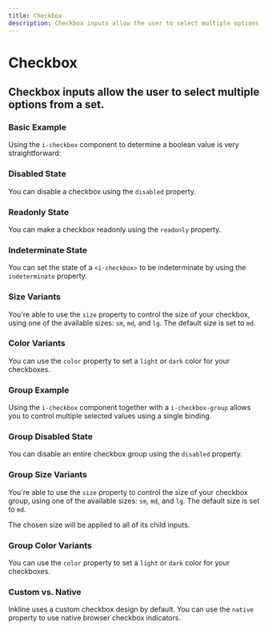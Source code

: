 ```yaml
---
title: Checkbox
description: Checkbox inputs allow the user to select multiple options from a set. 
---
```


<script setup>
import * as examples from '../examples';
</script>

# Checkbox
## Checkbox inputs allow the user to select multiple options from a set. 

### Basic Example

Using the `i-checkbox` component to determine a boolean value is very straightforward:

<example :component="examples.ICheckboxBasicExample" :html="examples.ICheckboxBasicExampleHTML" :js="examples.ICheckboxBasicExampleJS"></example>

### Disabled State

You can disable a checkbox using the `disabled` property.

<example :component="examples.ICheckboxDisabledExample" :html="examples.ICheckboxDisabledExampleHTML" :js="examples.ICheckboxDisabledExampleJS"></example>

### Readonly State

You can make a checkbox readonly using the `readonly` property.

<example :component="examples.ICheckboxReadonlyExample" :html="examples.ICheckboxReadonlyExampleHTML" :js="examples.ICheckboxReadonlyExampleJS"></example>

### Indeterminate State
You can set the state of a `<i-checkbox>` to be indeterminate by using the `indeterminate` property. 

<example :component="examples.ICheckboxIndeterminateExample" :html="examples.ICheckboxIndeterminateExampleHTML" :js="examples.ICheckboxIndeterminateExampleJS"></example>

### Size Variants
You're able to use the `size` property to control the size of your checkbox, using one of the available sizes: `sm`, `md`, and `lg`. The default size is set to `md`. 

<example :component="examples.ICheckboxSizeVariantsExample" :html="examples.ICheckboxSizeVariantsExampleHTML" :js="examples.ICheckboxSizeVariantsExampleJS"></example>


### Color Variants
You can use the `color` property to set a `light` or `dark` color for your checkboxes.

<example :component="examples.ICheckboxColorVariantsExample" :html="examples.ICheckboxColorVariantsExampleHTML" :js="examples.ICheckboxColorVariantsExampleJS"></example>

### Group Example

Using the `i-checkbox` component together with a `i-checkbox-group` allows you to control multiple selected values using a single binding.

<example :component="examples.ICheckboxGroupExample" :html="examples.ICheckboxGroupExampleHTML" :js="examples.ICheckboxGroupExampleJS"></example>

### Group Disabled State

You can disable an entire checkbox group using the `disabled` property.

<example :component="examples.ICheckboxGroupDisabledExample" :html="examples.ICheckboxGroupDisabledExampleHTML" :js="examples.ICheckboxGroupDisabledExampleJS"></example>

### Group Size Variants
You're able to use the `size` property to control the size of your checkbox group, using one of the available sizes: `sm`, `md`, and `lg`. The default size is set to `md`. 

The chosen size will be applied to all of its child inputs.

<example :component="examples.ICheckboxGroupSizeVariantsExample" :html="examples.ICheckboxGroupSizeVariantsExampleHTML" :js="examples.ICheckboxGroupSizeVariantsExampleJS"></example>

### Group Color Variants
You can use the `color` property to set a `light` or `dark` color for your checkboxes.

<example :component="examples.ICheckboxGroupColorVariantsExample" :html="examples.ICheckboxGroupColorVariantsExampleHTML" :js="examples.ICheckboxGroupColorVariantsExampleJS"></example>

### Custom vs. Native
Inkline uses a custom checkbox design by default. You can use the `native` property to use native browser checkbox indicators.

<example :component="examples.ICheckboxNativeExample" :html="examples.ICheckboxNativeExampleHTML" :js="examples.ICheckboxNativeExampleJS"></example>
